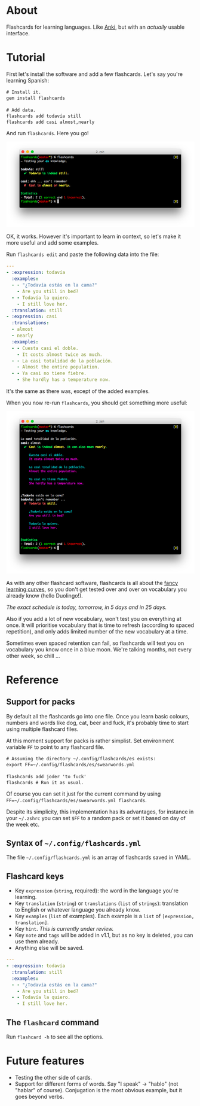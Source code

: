 # About

Flashcards for learning languages. Like [Anki](https://apps.ankiweb.net), but with an *actually* usable interface.

# Tutorial

First let's install the software and add a few flashcards. Let's say you're learning Spanish:

```shell
# Install it.
gem install flashcards

# Add data.
flashcards add todavía still
flashcards add casi almost,nearly
```

And run `flashcards`. Here you go!

![flashcards-1](https://raw.githubusercontent.com/botanicus/flashcards/master/doc/flashcards-1.png)

OK, it works. However it's important to learn in context, so let's make it more
useful and add some examples.

Run `flashcards edit` and paste the following data into the file:

```yaml
---
- :expression: todavía
  :examples:
  - - "¿Todavía estás en la cama?"
    - Are you still in bed?
  - - Todavía la quiero.
    - I still love her.
  :translation: still
- :expression: casi
  :translations:
  - almost
  - nearly
  :examples:
  - - Cuesta casi el doble.
    - It costs almost twice as much.
  - - La casi totalidad de la población.
    - Almost the entire population.
  - - Ya casi no tiene fiebre.
    - She hardly has a temperature now.
```

It's the same as there was, except of the added examples.

When you now re-run `flashcards`, you should get something more useful:

![flashcards-2](https://raw.githubusercontent.com/botanicus/flashcards/master/doc/flashcards-2.png)

As with any other flashcard software, flashcards is all about the [fancy learning curves](https://en.wikipedia.org/wiki/Spaced_repetition),
so you don't get tested over and over on vocabulary you already know (hello Duolingo!).

_The exact schedule is today, tomorrow, in 5 days and in 25 days._

Also if you add a lot of new vocabulary, won't test you on everything at once.
It will prioritise vocabulary that is time to refresh (according to spaced repetition),
and only adds limited number of the new vocabulary at a time.

Sometimes even spaced retention can fail, so flashcards will test you on vocabulary
you know once in a blue moon. We're talking months, not every other week, so chill ...

# Reference

## Support for packs

By default all the flashcards go into one file. Once you learn basic colours,
numbers and words like dog, cat, beer and fuck, it's probably time to start using
multiple flashcard files.

At this moment support for packs is rather simplist. Set environment variable `FF`
to point to any flashcard file.

```shell
# Assuming the directory ~/.config/flashcards/es exists:
export FF=~/.config/flashcards/es/swearwords.yml

flashcards add joder 'to fuck'
flashcards # Run it as usual.
```

Of course you can set it just for the current command by using
`FF=~/.config/flashcards/es/swearwords.yml flashcards`.

Despite its simplicity, this implementation has its advantages, for instance in
your `~/.zshrc` you can set `$FF` to a random pack or set it based on day of the week etc.

## Syntax of `~/.config/flashcards.yml`

The file `~/.config/flashcards.yml` is an array of flashcards saved in YAML.

## Flashcard keys

- Key `expression` (`string`, required): the word in the language you're learning.
- Key `translation` (`string`) or `translations` (`list` of `strings`): translation to English or whatever language you already know.
- Key `examples` (`list` of examples). Each example is a `list` of `[expression, translation]`.
- Key `hint`. _This is currently under review._
- Key `note` and `tags` will be added in v1.1, but as no key is deleted, you can use them already.
- Anything else will be saved.

```yaml
---
- :expression: todavía
  :translation: still
  :examples:
  - - "¿Todavía estás en la cama?"
    - Are you still in bed?
  - - Todavía la quiero.
    - I still love her.
```

## The `flashcard` command

Run `flashcard -h` to see all the options.

# Future features

- Testing the other side of cards.
- Support for different forms of words. Say "I speak" -> "hablo" (not "hablar" of course).
  Conjugation is the most obvious example, but it goes beyond verbs.
